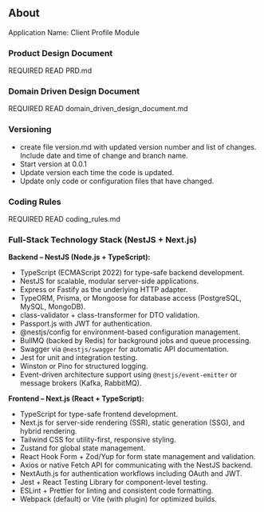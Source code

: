 ## About

Application Name: Client Profile Module

### Product Design Document

REQUIRED READ PRD.md

### Domain Driven Design Document

REQUIRED READ domain_driven_design_document.md
   
### Versioning

- create file version.md with updated version number and list of changes. Include date and time of change and branch name.
- Start version at 0.0.1
- Update version each time the code is updated.
- Update only code or configuration files that have changed.

### Coding Rules

REQUIRED READ coding_rules.md

### **Full-Stack Technology Stack (NestJS + Next.js)**

**Backend – NestJS (Node.js + TypeScript):**

* TypeScript (ECMAScript 2022) for type-safe backend development.
* NestJS for scalable, modular server-side applications.
* Express or Fastify as the underlying HTTP adapter.
* TypeORM, Prisma, or Mongoose for database access (PostgreSQL, MySQL, MongoDB).
* class-validator + class-transformer for DTO validation.
* Passport.js with JWT for authentication.
* @nestjs/config for environment-based configuration management.
* BullMQ (backed by Redis) for background jobs and queue processing.
* Swagger via `@nestjs/swagger` for automatic API documentation.
* Jest for unit and integration testing.
* Winston or Pino for structured logging.
* Event-driven architecture support using `@nestjs/event-emitter` or message brokers (Kafka, RabbitMQ).

**Frontend – Next.js (React + TypeScript):**

* TypeScript for type-safe frontend development.
* Next.js for server-side rendering (SSR), static generation (SSG), and hybrid rendering.
* Tailwind CSS for utility-first, responsive styling.
* Zustand for global state management.
* React Hook Form + Zod/Yup for form state management and validation.
* Axios or native Fetch API for communicating with the NestJS backend.
* NextAuth.js for authentication workflows including OAuth and JWT.
* Jest + React Testing Library for component-level testing.
* ESLint + Prettier for linting and consistent code formatting.
* Webpack (default) or Vite (with plugin) for optimized builds.
